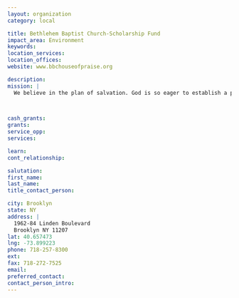 ```yaml
---
layout: organization
category: local

title: Bethlehem Baptist Church-Scholarship Fund
impact_area: Environment
keywords: 
location_services: 
location_offices: 
website: www.bbchouseofpraise.org

description: 
mission: |
  We believe in the plan of salvation. God is so eager to establish a personal, loving relationship with you that He has already arranged for it to be possible. Now, He is waiting for you to respond to His invitation. You can receive His forgiveness for your sins and through faith in His Son, the Lord Jesus Christ, receive assurance of eternal life.	

  

cash_grants: 
grants: 
service_opp: 
services: 

learn: 
cont_relationship: 

salutation: 
first_name: 
last_name: 
title_contact_person: 

city: Brooklyn
state: NY
address: |
  1962-84 Linden Boulevard  
  Brooklyn NY 11207
lat: 40.657473
lng: -73.899223
phone: 718-257-8300
ext: 
fax: 718-272-7525
email: 
preferred_contact: 
contact_person_intro: 
---
```

